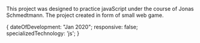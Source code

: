 <pigGame>

This project was designed to practice javaScript under the course of Jonas Schmedtmann. The project created in form of small web game.

{ dateOfDevelopment: "Jan 2020"; responsive: false; specializedTechnology: 'js'; }
